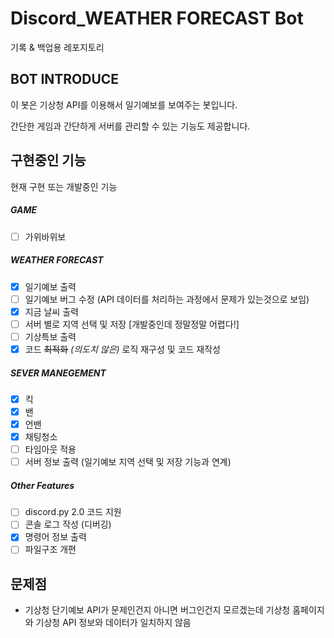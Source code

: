 # Discord_WEATHER FORECAST Bot

기록 & 백업용 레포지토리

## BOT INTRODUCE

이 봇은 기상청 API를 이용해서 일기예보를 보여주는 봇입니다.

간단한 게임과 간단하게 서버를 관리할 수 있는 기능도 제공합니다.

## 구현중인 기능

현재 구현 또는 개발중인 기능

##### GAME

* [ ] 가위바위보

##### WEATHER FORECAST

* [X] 일기예보 출력
* [ ] 일기예보 버그 수정 (API 데이터를 처리하는 과정에서 문제가 있는것으로 보임)
* [X] 지금 날씨 출력
* [ ] 서버 별로 지역 선택 및 저장 [개발중인데 정말정말 어렵다!]
* [ ] 기상특보 출력
* [X] 코드 ~~최적화~~ *(의도치 않은)* 로직 재구성 및 코드 재작성

##### SEVER MANEGEMENT

* [X] 킥
* [X] 밴
* [X] 언밴
* [X] 채팅청소
* [ ] 타임아웃 적용
* [ ] 서버 정보 출력 (일기예보 지역 선택 및 저장 기능과 연계)

##### Other Features

* [ ] discord.py 2.0 코드 지원
* [ ] 콘솔 로그 작성 (디버깅)
* [X] 명령어 정보 출력
* [ ] 파일구조 개편

## 문제점

* 기상청 단기예보 API가 문제인건지 아니면 버그인건지 모르겠는데 기상청 홈페이지와 기상청 API 정보와 데이터가 일치하지 않음
